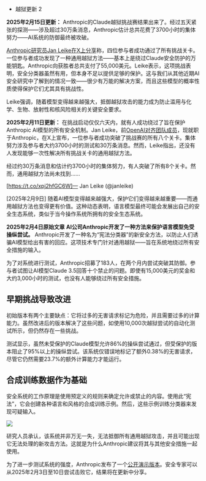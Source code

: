 - 越狱更新 2

**2025年2月15日更新：** Anthropic的Claude越狱挑战赛结果出来了。经过五天紧张的探测——涉及超过30万条消息，Anthropic估计总共花费了3700小时的集体努力——AI系统的防御最终被攻破。

[Anthropic研究员Jan Leike在X上分享](https://x.com/janleike/status/1890141865955278916)称，四位参与者成功通过了所有挑战关卡。一位参与者成功发现了一种通用越狱方法——基本上是绕过Claude安全防护的万能钥匙。Anthropic向获胜者总共支付了55,000美元。Leike表示，这项挑战表明，安全分类器虽然有用，但本身不足以提供足够的保护。这与我们从其他近期AI安全研究中了解到的情况一致——很少有万能的解决方案，而且这些模型的概率性质使得保护它们尤其具有挑战性。

Leike强调，随着模型变得越来越强大，抵御越狱攻击的能力成为防止滥用与化学、生物、放射性和核风险相关的关键安全要求。

**2025年2月11日更新：** 在挑战启动仅仅六天内，就有人成功绕过了旨在保护Anthropic AI模型的所有安全机制。Jan Leike，前[OpenAI对齐团队成员](https://the-decoder.com/openais-former-head-of-super-ai-alignment-jan-leike-joins-anthropic/)，现就职于Anthropic，在X上宣布，一位参与者成功突破了挑战赛的所有八个关卡。集体努力涉及参与者大约3700小时的测试和30万条消息。然而，Leike指出，还没有人发现能够一次性解决所有挑战关卡的通用越狱方法。

经过约30万条消息和估计约3700小时的集体努力，有人突破了所有8个关卡。然而，通用越狱方法尚未找到……

[https://t.co/xpj2hfGC6W]— Jan Leike (@janleike)

[2025年2月9日] 随着AI模型变得越来越强大，保护它们变得越来越重要——而通用越狱方法也变得更有价值。这种动态表明，语言模型最终可能会发展出自己的安全生态系统，类似于当今操作系统所拥有的安全生态系统。

**2025年2月4日原始文章** **AI公司Anthropic开发了一种方法来保护语言模型免受操纵尝试。** Anthropic开发了一种名为“宪法分类器”的新安全方法，以防止人们诱骗AI模型给出有害的回应。这项技术专门针对通用越狱——旨在系统地绕过所有安全措施的输入。

为了对系统进行测试，Anthropic招募了183人，在两个月内尝试突破其防御。参与者试图让AI模型Claude 3.5回答十个禁止的问题。即使有15,000美元的奖金和大约3,000小时的测试，也没有人能够绕过所有安全措施。

## 早期挑战导致改进
初始版本有两个主要缺点：它将过多的无害请求标记为危险，并且需要过多的计算能力。虽然改进后的版本解决了这些问题，如使用10,000次越狱尝试的自动化测试所示，但仍然存在一些挑战。

测试显示，虽然未受保护的Claude模型允许86%的操纵尝试通过，但受保护的版本阻止了95%以上的操纵尝试。该系统仅错误地标记了额外0.38%的无害请求，尽管它仍然需要23.7%的额外计算能力才能运行。

## 合成训练数据作为基础
安全系统的工作原理是使用预定义的规则来确定允许或禁止的内容。使用此“宪法”，它会创建各种语言和风格的合成训练示例。然后，这些示例训练分类器来发现可疑输入。

![](https://the-decoder.com/wp-content/uploads/2025/02/Anthropic-Constitutional-Classifier-method-770x503.webp)

研究人员承认，该系统并非万无一失，无法抵御所有通用越狱攻击，并且可能出现它无法处理的新攻击方法。这就是为什么Anthropic建议将其与其他安全措施一起使用。

为了进一步测试系统的强度，Anthropic发布了一个[公开演示版本](https://claude.ai/login?returnTo=/constitutional-classifiers)。安全专家可以从2025年2月3日至10日尝试击败它，结果将在更新中分享。